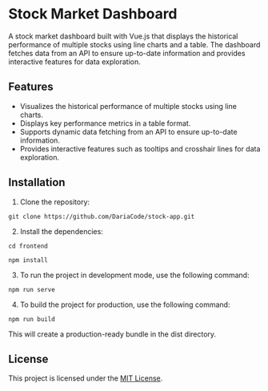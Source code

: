 # Stock Market Dashboard

A stock market dashboard built with Vue.js that displays the historical performance of multiple stocks using line charts and a table. The dashboard fetches data from an API to ensure up-to-date information and provides interactive features for data exploration.

## Features
- Visualizes the historical performance of multiple stocks using line charts.
- Displays key performance metrics in a table format.
- Supports dynamic data fetching from an API to ensure up-to-date information.
- Provides interactive features such as tooltips and crosshair lines for data exploration.

## Installation
1. Clone the repository:

  `git clone https://github.com/DariaCode/stock-app.git`

2. Install the dependencies:

  `cd frontend`

  `npm install`

3. To run the project in development mode, use the following command:

  `npm run serve`

4. To build the project for production, use the following command:

  `npm run build`

  This will create a production-ready bundle in the dist directory.

## License
This project is licensed under the [MIT License](https://chat.openai.com/c/LICENSE).